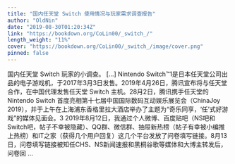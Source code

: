 ```yaml
---
title: "国内任天堂 Switch 使用情况与玩家需求调查报告"
author: "OldNin"
date: "2019-08-30T01:20:34Z"
link: "https://bookdown.org/CoLin00/_switch_/"
length_weight: "11%"
cover: "https://bookdown.org/CoLin00/_switch_/image/cover.png"
pinned: false
---
```


国内任天堂 Switch 玩家的小调查。 [...] Nintendo Switch™1是日本任天堂公司出品的电子游戏机，于2017年3月3日发售。2019年4月26日，腾讯宣布将与任天堂合作，在中国代理发售任天堂 Switch 主机。28月2日，腾讯携手任天堂的 Nintendo Switch 首度亮相第十七届中国国际数码互动娱乐展览会（ChinaJoy 2019），并于上午在上海浦东香格里拉大酒店举办了主题为“奇乐同享，‘任’式好游戏”的媒体见面会。3 2019年8月12日，我通过个人微博、百度贴吧（NS吧和Switch吧，帖子不幸被隐藏）、QQ群、微信群、抽屉新热榜（帖子有幸被小编推上热榜）和IT之家（获得几个用户回复）这几个平台发放了问卷填写链接。8月13日，问卷填写链接被知任CHS、NS新闻速报和黑桐谷歌等媒体和大博主转发后，问卷回 ...
